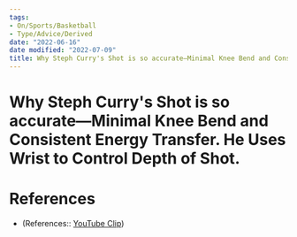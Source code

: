 ```yaml
---
tags:
- On/Sports/Basketball
- Type/Advice/Derived
date: "2022-06-16"
date modified: "2022-07-09"
title: Why Steph Curry's Shot is so accurate—Minimal Knee Bend and Consistent Energy Transfer. He Uses Wrist to Control Depth of Shot.
---
```


# Why Steph Curry's Shot is so accurate—Minimal Knee Bend and Consistent Energy Transfer. He Uses Wrist to Control Depth of Shot.
# References
- (References:: [YouTube Clip](https://youtube.com/clip/UgkxGCVOBGTwgLtezJyD6qgdaC5zHXQrmHfp))
